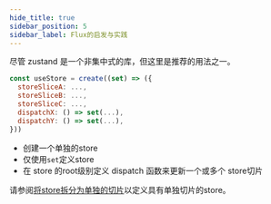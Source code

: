 ```yaml
---
hide_title: true
sidebar_position: 5
sidebar_label: Flux的启发与实践
---
```


尽管 zustand 是一个非集中式的库，但这里是推荐的用法之一。

```js
const useStore = create((set) => ({
  storeSliceA: ...,
  storeSliceB: ...,
  storeSliceC: ...,
  dispatchX: () => set(...),
  dispatchY: () => set(...),
}))
```

- 创建一个单独的store
- 仅使用`set`定义store
- 在 store 的root级别定义 dispatch 函数来更新一个或多个 store切片

请参阅[将store拆分为单独的切片](./splitting-the-store-into-separate-slices)以定义具有单独切片的store。